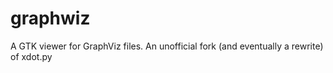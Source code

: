 graphwiz
========

A GTK viewer for GraphViz files. An unofficial fork (and eventually a rewrite) of xdot.py
